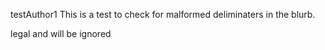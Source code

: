 testAuthor1
This is a test to check for malformed deliminaters in the blurb.
<!--author--bunchofchar that don't count>
testAuthor2
Another test to check
<!--author - this is not legal and will be captured as part of the text -->
<!--author--> legal and will be ignored
